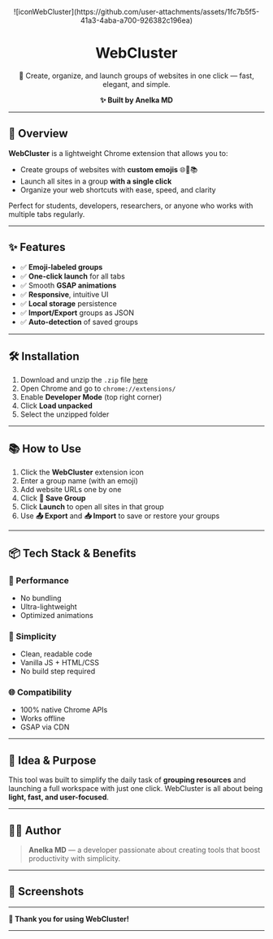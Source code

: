 <p align="center">
  ![iconWebCluster](https://github.com/user-attachments/assets/1fc7b5f5-41a3-4aba-a700-926382c196ea)
</p>

<h1 align="center">WebCluster</h1>

<p align="center">
  🔗 Create, organize, and launch groups of websites in one click — fast, elegant, and simple.
</p>

<p align="center"><strong>✨ Built by Anelka MD</strong></p>

---

## 🚀 Overview

**WebCluster** is a lightweight Chrome extension that allows you to:

- Create groups of websites with **custom emojis** 🌐🧠📚
- Launch all sites in a group **with a single click**
- Organize your web shortcuts with ease, speed, and clarity

Perfect for students, developers, researchers, or anyone who works with multiple tabs regularly.

---

## ✨ Features

- ✅ **Emoji-labeled groups**
- ✅ **One-click launch** for all tabs
- ✅ Smooth **GSAP animations**
- ✅ **Responsive**, intuitive UI
- ✅ **Local storage** persistence
- ✅ **Import/Export** groups as JSON
- ✅ **Auto-detection** of saved groups

---

## 🛠️ Installation

1. Download and unzip the `.zip` file [here](#)
2. Open Chrome and go to `chrome://extensions/`
3. Enable **Developer Mode** (top right corner)
4. Click **Load unpacked**
5. Select the unzipped folder

---

## 📚 How to Use

1. Click the **WebCluster** extension icon
2. Enter a group name (with an emoji)
3. Add website URLs one by one
4. Click **💾 Save Group**
5. Click **Launch** to open all sites in that group
6. Use **📤 Export** and **📥 Import** to save or restore your groups

---

## 📦 Tech Stack & Benefits

### 🚀 Performance

- No bundling
- Ultra-lightweight
- Optimized animations

### 🔧 Simplicity

- Clean, readable code
- Vanilla JS + HTML/CSS
- No build step required

### 🌐 Compatibility

- 100% native Chrome APIs
- Works offline
- GSAP via CDN

---

## 🧠 Idea & Purpose

This tool was built to simplify the daily task of **grouping resources** and launching a full workspace with just one click. WebCluster is all about being **light, fast, and user-focused**.

---

## 🧑‍💻 Author

> **Anelka MD** — a developer passionate about creating tools that boost productivity with simplicity.

---

## 🧩 Screenshots


---

**🧡 Thank you for using WebCluster!**

---
